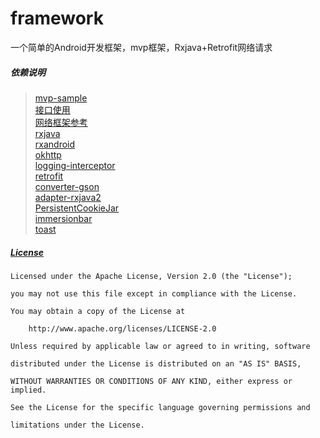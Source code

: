 # framework
一个简单的Android开发框架，mvp框架，Rxjava+Retrofit网络请求


##### 依赖说明
> [mvp-sample](https://github.com/yanzhenjie/mvp-sample) \
> [接口使用](https://wanandroid.com/blog/show/2) \
> [网络框架参考](https://github.com/ForgetSky/ForgetSkyWanAndroid) \
> [rxjava](https://github.com/ReactiveX/RxJava) \
> [rxandroid](https://github.com/ReactiveX/RxAndroid) \
> [okhttp](https://github.com/square/okhttp) \
> [logging-interceptor](https://github.com/square/okhttp/tree/master/okhttp-logging-interceptor) \
> [retrofit](https://github.com/square/retrofit) \
> [converter-gson](https://github.com/square/retrofit/tree/master/retrofit-converters) \
> [adapter-rxjava2](https://github.com/square/retrofit/tree/master/retrofit-adapters) \
> [PersistentCookieJar](https://github.com/franmontiel/PersistentCookieJar) \
> [immersionbar](https://github.com/gyf-dev/ImmersionBar) \
> [toast](https://github.com/getActivity/ToastUtils) 

##### [License](./LICENSE)

    Licensed under the Apache License, Version 2.0 (the "License");

    you may not use this file except in compliance with the License.

    You may obtain a copy of the License at

        http://www.apache.org/licenses/LICENSE-2.0

    Unless required by applicable law or agreed to in writing, software

    distributed under the License is distributed on an "AS IS" BASIS,

    WITHOUT WARRANTIES OR CONDITIONS OF ANY KIND, either express or implied.

    See the License for the specific language governing permissions and

    limitations under the License.